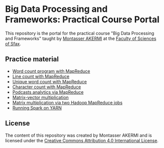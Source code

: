 # Big Data Processing and Frameworks: Practical Course Portal

This repository is the portal for the practical course "Big Data Processing and Frameworks" taught by [Montasser AKERMI](https://akermi.org/) at the [Faculty of Sciences of Sfax](https://fss.rnu.tn/).

## Practice material
* [Word count program with MapReduce](material/word-count.pdf)
* [Line count with MapReduce](material/line-count.pdf)
* [Unique word count with MapReduce](material/unique-word-count.pdf)
* [Character count with MapReduce](material/character-count.pdf)
* [Podcasts analytics via MapReduce](material/podcasts-analytics.pdf)
* [Matrix-vector multiplication](material/matrix-vector-multiplication.pdf)
* [Matrix multiplication via two Hadoop MapReduce jobs](material/matrix-multiplication-two-jobs.pdf)
* [Running Spark on YARN](material/spark-yarn.pdf)

## License
The content of this repository was created by Montasser AKERMI and is licensed under the [Creative Commons Attribution 4.0 International License](http://creativecommons.org/licenses/by/4.0/).

